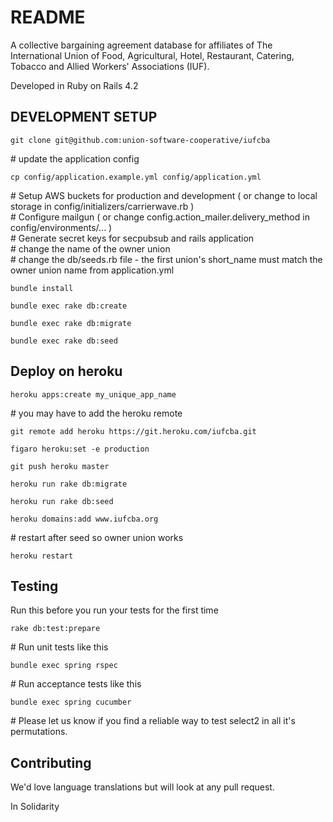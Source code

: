 # README

A collective bargaining agreement database for affiliates of The International Union of Food, Agricultural, Hotel, Restaurant, Catering, Tobacco and Allied Workers' Associations (IUF).


Developed in Ruby on Rails 4.2


## DEVELOPMENT SETUP


`git clone git@github.com:union-software-cooperative/iufcba`

\# update the application config  

`cp config/application.example.yml config/application.yml`

\# Setup AWS buckets for production and development ( or change to local storage in config/initializers/carrierwave.rb )  
\# Configure mailgun ( or change config.action_mailer.delivery_method in config/environments/... )  
\# Generate secret keys for secpubsub and rails application  
\# change the name of the owner union  
\# change the db/seeds.rb file - the first union's short_name must match the owner union name from application.yml  


`bundle install`

`bundle exec rake db:create`

`bundle exec rake db:migrate`

`bundle exec rake db:seed`


## Deploy on heroku

`heroku apps:create my_unique_app_name`

\# you may have to add the heroku remote

`git remote add heroku https://git.heroku.com/iufcba.git`

`figaro heroku:set -e production`

`git push heroku master`

`heroku run rake db:migrate`

`heroku run rake db:seed`

`heroku domains:add www.iufcba.org`

\# restart after seed so owner union works

`heroku restart`

## Testing

Run this before you run your tests for the first time

`rake db:test:prepare`

 \# Run unit tests like this 
 
`bundle exec spring rspec`

\# Run acceptance tests like this

`bundle exec spring cucumber`

\# Please let us know if you find a reliable way to test select2 in all it's permutations. 


## Contributing

We'd love language translations but will look at any pull request.  

In Solidarity